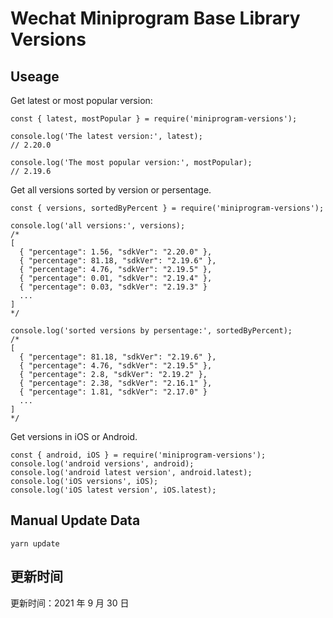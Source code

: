 
# Wechat Miniprogram Base Library Versions

## Useage

Get latest or most popular version:

```;
const { latest, mostPopular } = require('miniprogram-versions');

console.log('The latest version:', latest);
// 2.20.0

console.log('The most popular version:', mostPopular);
// 2.19.6

```

Get all versions sorted by version or persentage.

```
const { versions, sortedByPercent } = require('miniprogram-versions');

console.log('all versions:', versions);
/*
[
  { "percentage": 1.56, "sdkVer": "2.20.0" },
  { "percentage": 81.18, "sdkVer": "2.19.6" },
  { "percentage": 4.76, "sdkVer": "2.19.5" },
  { "percentage": 0.01, "sdkVer": "2.19.4" },
  { "percentage": 0.03, "sdkVer": "2.19.3" }
  ...
]
*/

console.log('sorted versions by persentage:', sortedByPercent);
/*
[
  { "percentage": 81.18, "sdkVer": "2.19.6" },
  { "percentage": 4.76, "sdkVer": "2.19.5" },
  { "percentage": 2.8, "sdkVer": "2.19.2" },
  { "percentage": 2.38, "sdkVer": "2.16.1" },
  { "percentage": 1.81, "sdkVer": "2.17.0" }
  ...
]
*/
```

Get versions in iOS or Android.

```
const { android, iOS } = require('miniprogram-versions');
console.log('android versions', android);
console.log('android latest version', android.latest);
console.log('iOS versions', iOS);
console.log('iOS latest version', iOS.latest);
```

## Manual Update Data

```
yarn update
```

## 更新时间

更新时间：2021 年 9 月 30 日
